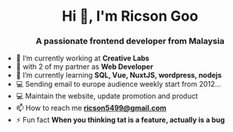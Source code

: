 <h1 align="center">Hi 👋, I'm Ricson Goo</h1>
<h3 align="center">A passionate frontend developer from Malaysia</h3>

- 🔭 I’m currently working at **Creative Labs**
- 👯 with 2 of my partner as **Web Developer**
- 🌱 I’m currently learning **SQL, Vue, NuxtJS, wordpress, nodejs**
- 💻 Sending email to europe audience weekly start from 2012...
- 💻 Maintain the website, update promotion and product
- 📫 How to reach me **ricson5499@gmail.com**
- ⚡ Fun fact **When you thinking tat is a feature, actually is a bug**